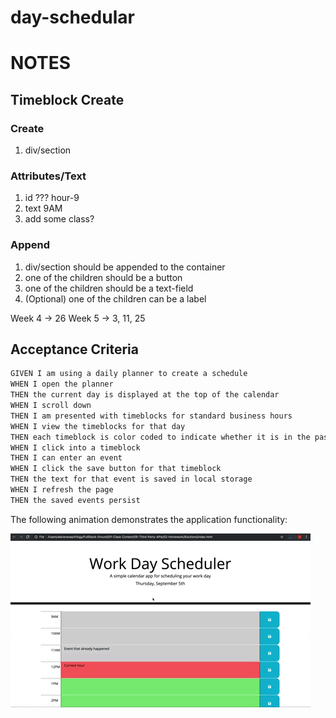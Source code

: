 # day-schedular

# NOTES

## Timeblock Create

### Create
1. div/section

### Attributes/Text
1. id ??? hour-9
2. text 9AM
3. add some class?

### Append
1. div/section should be appended to the container
2. one of the children should be a button
3. one of the children should be a text-field
4. (Optional) one of the children can be a label

Week 4 -> 26
Week 5 -> 3, 11, 25 

## Acceptance Criteria

```md
GIVEN I am using a daily planner to create a schedule
WHEN I open the planner
THEN the current day is displayed at the top of the calendar
WHEN I scroll down
THEN I am presented with timeblocks for standard business hours
WHEN I view the timeblocks for that day
THEN each timeblock is color coded to indicate whether it is in the past, present, or future
WHEN I click into a timeblock
THEN I can enter an event
WHEN I click the save button for that timeblock
THEN the text for that event is saved in local storage
WHEN I refresh the page
THEN the saved events persist
```

The following animation demonstrates the application functionality:

![A user clicks on slots on the color-coded calendar and edits the events.](./assets/05-third-party-apis-homework-demo.gif)
